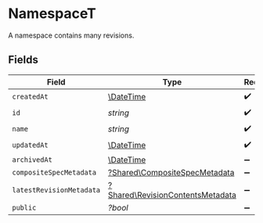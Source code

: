 # NamespaceT

A namespace contains many revisions.


## Fields

| Field                                                                               | Type                                                                                | Required                                                                            | Description                                                                         |
| ----------------------------------------------------------------------------------- | ----------------------------------------------------------------------------------- | ----------------------------------------------------------------------------------- | ----------------------------------------------------------------------------------- |
| `createdAt`                                                                         | [\DateTime](https://www.php.net/manual/en/class.datetime.php)                       | :heavy_check_mark:                                                                  | N/A                                                                                 |
| `id`                                                                                | *string*                                                                            | :heavy_check_mark:                                                                  | {organization_slug}/{workspace_slug}/{namespace_name}                               |
| `name`                                                                              | *string*                                                                            | :heavy_check_mark:                                                                  | A human-readable name for the namespace.                                            |
| `updatedAt`                                                                         | [\DateTime](https://www.php.net/manual/en/class.datetime.php)                       | :heavy_check_mark:                                                                  | N/A                                                                                 |
| `archivedAt`                                                                        | [\DateTime](https://www.php.net/manual/en/class.datetime.php)                       | :heavy_minus_sign:                                                                  | N/A                                                                                 |
| `compositeSpecMetadata`                                                             | [?Shared\CompositeSpecMetadata](../../Models/Shared/CompositeSpecMetadata.md)       | :heavy_minus_sign:                                                                  | N/A                                                                                 |
| `latestRevisionMetadata`                                                            | [?Shared\RevisionContentsMetadata](../../Models/Shared/RevisionContentsMetadata.md) | :heavy_minus_sign:                                                                  | N/A                                                                                 |
| `public`                                                                            | *?bool*                                                                             | :heavy_minus_sign:                                                                  | Indicates whether the namespace is publicly accessible                              |
